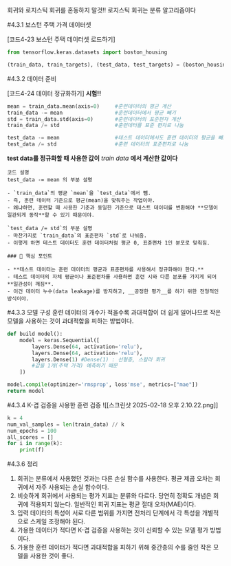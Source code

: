 회귀와 로지스틱 회귀를 혼동하지 말것!!
로지스틱 회귀는 분류 알고리즘이다

#4.3.1 보스턴 주택 가격 데이터셋

[코드4-23 보스턴 주택 데이터셋 로드하기]
```python
from tensorflow.keras.datasets import boston_housing

(train_data, train_targets), (test_data, test_targets) = (boston_housing.load_dat())
```

#4.3.2 데이터 준비

[코드4-24 데이터 정규화하기] __시험!!__
```python
mean = train_data.mean(axis=0)     #훈련데이터의 평균 계산
train_data -= mean                 #훈련데이터에서 평균 빼기
std = train_data.std(axis=0)       #훈련데이터의 표준편차 계산
train_data /= std                  #훈련데터를 표준 편차로 나눔

test_data -= mean                  #테스트 데이터에서도 훈련 데이터의 평균을 빼고
test_data /= std                   #훈련 데이터의 표준편차로 나눔
```
__test data를 정규화할 때 사용한 값이__ *train data* __에서 계산한 값이다__

```
코드 설명
test_data -= mean 의 부분 설명

- `train_data`의 평균 `mean`을 `test_data`에서 뺌.
- 즉, 훈련 데이터 기준으로 평균(mean)을 맞춰주는 작업이야.
- 왜냐하면, 훈련할 때 사용한 기준과 동일한 기준으로 테스트 데이터를 변환해야 **모델이 일관되게 동작**할 수 있기 때문이야.

`test_data /= std`의 부분 설명
- 마찬가지로 `train_data`의 표준편차 `std`로 나눠줌.
- 이렇게 하면 테스트 데이터도 훈련 데이터처럼 평균 0, 표준편차 1인 분포로 맞춰짐.

### 🔑 핵심 포인트

- **테스트 데이터는 훈련 데이터의 평균과 표준편차를 사용해서 정규화해야 한다.**
- 테스트 데이터의 자체 평균이나 표준편차를 사용하면 훈련 시와 다른 분포를 가지게 되어 **일관성이 깨짐**.
- 이건 데이터 누수(data leakage)를 방지하고, __공정한 평가__를 하기 위한 전형적인 방식이야.
```

#4.3.3 모델 구성
훈련 데이터의 개수가 적을수록 과대적합이 더 쉽게 일어나므로 작은 모델을 사용하는 것이 과대적합을 피하는 방법이다.

```python
def build model():
	model = keras.Sequential([
		layers.Dense(64, activation='relu'),
		layers.Dense(64, activation='relu'),
		layers.Dense(1) #Dense(1) : 선형층, 스칼라 회귀
		#값을 1개(주택 가격) 예측하기 때문
	])

model.compile(optimizer='rmsprop', loss'mse', metrics=["mae"])
return model
```

#4.3.4 K-겹 검증을 사용한 훈련 검증
![[스크린샷 2025-02-18 오후 2.10.22.png]]

```python
k = 4
num_val_samples = len(train_data) // k
num_epochs = 100
all_scores = []
for i in range(k):
	print(f)


```


#4.3.6 정리
1. 회귀는 분류에서 사용했던 것과는 다른 손실 함수를 사용한다. 평균 제곱 오차는 회귀에서 자주 사용되는 손실 함수이다.
2. 비슷하게 회귀에서 사용되는 평가 지표는 분류와 다르다. 당연히 정확도 개념은 회귀에 적용되지 않는다. 일반적인 회귀 지표는 평균 절대 오차(MAE)이다.
3. 입력 데이터의 특성이 서로 다른 범위를 가지면 전처리 단계에서 각 특성을 개별적으로 스케일 조정해야 된다.
4. 가용한 데이터가 적다면 K-겹 검증을 사용하는 것이 신뢰할 수 있는 모델 평가 방법이다.
5. 가용한 훈련 데이터가 적다면 과대적합을 피하기 위해 중간층의 수를 줄인 작은 모델을 사용한 것이 좋다.


